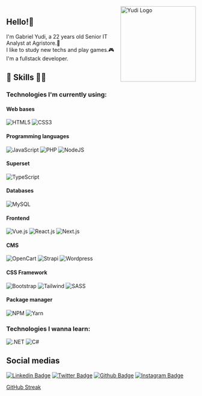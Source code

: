 <img align="right" width="200" alt="Yudi Logo" src="programming_img.png">

## Hello!👋
I'm Gabriel Yudi, a 22 years old Senior IT Analyst at Agristore.🤠<br>
I like to study new techs and play games.🎮<br>
I'm a fullstack developer.

## 💼 Skills 👨‍💻

### Technologies I'm currently using:
  
#### Web bases

![HTML5](https://img.shields.io/badge/HTML5-E34F26?style=flat&logo=html5&logoColor=white)
![CSS3](https://img.shields.io/badge/CSS3-1572B6?style=flat&logo=css3&logoColor=white)

#### Programming languages

![JavaScript](https://img.shields.io/badge/JavaScript-F7DF1E?style=flat&logo=javascript&logoColor=black)
![PHP](https://img.shields.io/badge/PHP-7377ad?style=flat&logo=php&logoColor=white)
![NodeJS](https://img.shields.io/badge/Node.js-339933?style=flat&logo=nodedotjs&logoColor=white)

#### Superset

![TypeScript](https://img.shields.io/badge/TypeScript-007ACC?style=flat&logo=typescript&logoColor=white)

#### Databases

![MySQL](https://img.shields.io/badge/MySQL-4479A1?style=flat&logo=mysql&logoColor=white)

#### Frontend

![Vue.js](https://img.shields.io/badge/Vue.js-35495E?style=flat&logo=vuedotjs&logoColor=4FC08D)
![React.js](https://img.shields.io/badge/React.js-35495E?style=flat&logo=react&logoColor=00DCFF)
![Next.js](https://img.shields.io/badge/Next.js-2f2f2f?style=flat&logo=nextdotjs)

#### CMS

![OpenCart](https://img.shields.io/badge/OpenCart-007cbc?style=flat&logo=opencart&logoColor=white)
![Strapi](https://img.shields.io/badge/Strapi-2F2E8B?style=flat&logo=strapi&logoColor=white)
![Wordpress](https://img.shields.io/badge/Wordpress-007095?style=flat&logo=wordpress&logoColor=white)

#### CSS Framework

![Bootstrap](https://img.shields.io/badge/Bootstrap-563D7C?style=flat&logo=bootstrap&logoColor=white)
![Tailwind](https://img.shields.io/badge/Tailwind-06B6D4?style=flat&logo=tailwindcss&logoColor=white)
![SASS](https://img.shields.io/badge/SASS-CC6699?style=flat&logo=sass&logoColor=white)

#### Package manager

![NPM](https://img.shields.io/badge/npm-CB3837?style=flat&logo=npm&logoColor=white)
![Yarn](https://img.shields.io/badge/Yarn-2C8EBB?style=flat&logo=yarn&logoColor=white)

### Technologies I wanna learn:

![.NET](https://img.shields.io/badge/.NET-561ba3?style=flat&logo=dotnet&logoColor=fff)
![C#](https://img.shields.io/badge/C%23-561ba3?style=flat&logo=c-sharp&logoColor=fff)

## Social medias

[![Linkedin Badge](https://img.shields.io/badge/yudistation-blue?style=flat-square&logo=Linkedin&logoColor=white&link=https://www.linkedin.com/yudistation)](https://www.linkedin.com/in/yudistation/)
[![Twitter Badge](https://img.shields.io/badge/yudistation-1ca0f1?style=flat&labelColor=1ca0f1&logo=twitter&logoColor=white&link=https://twitter.com/yudistation)](https://twitter.com/yudistation)
[![Github Badge](https://img.shields.io/badge/yudistation-24292e?style=flat&logo=Github&logoColor=white&link=https://github.com/yudistation)](https://github.com/yudistation)
[![Instagram Badge](https://img.shields.io/badge/yudistation-e4405f?style=flat-square&labelColor=f94877&logo=instagram&logoColor=white&link=https://https://www.instagram.com/yudistation/)](https://www.instagram.com/yudistation/)

[GitHub Streak](https://streak-stats.demolab.com?user=yudistation&theme=dark&border_radius=15&fire=744EEB&ring=744EEB&currStreakLabel=744EEB&border=744EEB)
 
<!---
yudistation/yudistation is a ✨ special ✨ repository because its `README.md` (this file) appears on your GitHub profile.
You can click the Preview link to take a look at your changes.
--->

